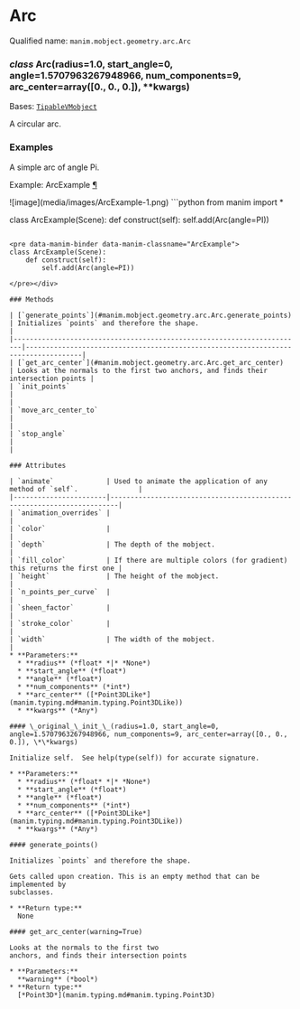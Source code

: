# Arc

Qualified name: `manim.mobject.geometry.arc.Arc`

### *class* Arc(radius=1.0, start_angle=0, angle=1.5707963267948966, num_components=9, arc_center=array([0., 0., 0.]), \*\*kwargs)

Bases: [`TipableVMobject`](manim.mobject.geometry.arc.TipableVMobject.md#manim.mobject.geometry.arc.TipableVMobject)

A circular arc.

### Examples

A simple arc of angle Pi.

<div id="arcexample" class="admonition admonition-manim-example">
<p class="admonition-title">Example: ArcExample <a class="headerlink" href="#arcexample">¶</a></p>![image](media/images/ArcExample-1.png)
```python
from manim import *

class ArcExample(Scene):
    def construct(self):
        self.add(Arc(angle=PI))
```

<pre data-manim-binder data-manim-classname="ArcExample">
class ArcExample(Scene):
    def construct(self):
        self.add(Arc(angle=PI))

</pre></div>

### Methods

| [`generate_points`](#manim.mobject.geometry.arc.Arc.generate_points)   | Initializes `points` and therefore the shape.                                      |
|------------------------------------------------------------------------|------------------------------------------------------------------------------------|
| [`get_arc_center`](#manim.mobject.geometry.arc.Arc.get_arc_center)     | Looks at the normals to the first two anchors, and finds their intersection points |
| `init_points`                                                          |                                                                                    |
| `move_arc_center_to`                                                   |                                                                                    |
| `stop_angle`                                                           |                                                                                    |

### Attributes

| `animate`             | Used to animate the application of any method of `self`.               |
|-----------------------|------------------------------------------------------------------------|
| `animation_overrides` |                                                                        |
| `color`               |                                                                        |
| `depth`               | The depth of the mobject.                                              |
| `fill_color`          | If there are multiple colors (for gradient) this returns the first one |
| `height`              | The height of the mobject.                                             |
| `n_points_per_curve`  |                                                                        |
| `sheen_factor`        |                                                                        |
| `stroke_color`        |                                                                        |
| `width`               | The width of the mobject.                                              |
* **Parameters:**
  * **radius** (*float* *|* *None*)
  * **start_angle** (*float*)
  * **angle** (*float*)
  * **num_components** (*int*)
  * **arc_center** ([*Point3DLike*](manim.typing.md#manim.typing.Point3DLike))
  * **kwargs** (*Any*)

#### \_original_\_init_\_(radius=1.0, start_angle=0, angle=1.5707963267948966, num_components=9, arc_center=array([0., 0., 0.]), \*\*kwargs)

Initialize self.  See help(type(self)) for accurate signature.

* **Parameters:**
  * **radius** (*float* *|* *None*)
  * **start_angle** (*float*)
  * **angle** (*float*)
  * **num_components** (*int*)
  * **arc_center** ([*Point3DLike*](manim.typing.md#manim.typing.Point3DLike))
  * **kwargs** (*Any*)

#### generate_points()

Initializes `points` and therefore the shape.

Gets called upon creation. This is an empty method that can be implemented by
subclasses.

* **Return type:**
  None

#### get_arc_center(warning=True)

Looks at the normals to the first two
anchors, and finds their intersection points

* **Parameters:**
  **warning** (*bool*)
* **Return type:**
  [*Point3D*](manim.typing.md#manim.typing.Point3D)
